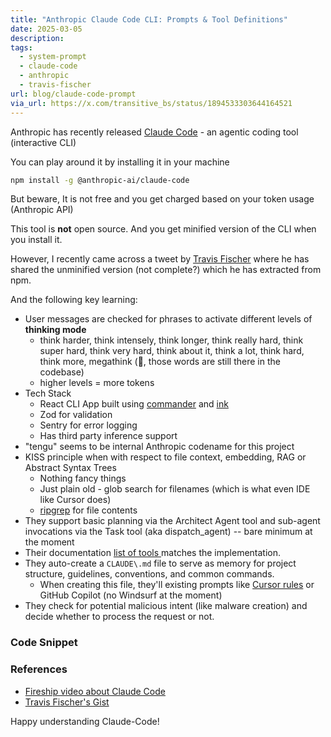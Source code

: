 ```yaml
---
title: "Anthropic Claude Code CLI: Prompts & Tool Definitions"
date: 2025-03-05
description: 
tags:
  - system-prompt
  - claude-code
  - anthropic
  - travis-fischer
url: blog/claude-code-prompt
via_url: https://x.com/transitive_bs/status/1894533303644164521
---
```

Anthropic has recently released [Claude Code](https://docs.anthropic.com/en/docs/agents-and-tools/claude-code/overview) - an agentic coding tool (interactive CLI)

You can play around it by installing it in your machine

```sh
npm install -g @anthropic-ai/claude-code
```

But beware, It is not free and you get charged based on your token usage (Anthropic API)

This tool is **not** open source. And you get minified version of the CLI when you install it. 

However, I recently came across a tweet by [Travis Fischer](https://x.com/transitive_bs/status/1894533303644164521) where he has shared the unminified version (not complete?) which he has extracted from npm.

And the following key learning:

- User messages are checked for phrases to activate different levels of **thinking mode**
	- think harder, think intensely, think longer, think really hard, think super hard, think very hard, think about it, think a lot, think hard, think more, megathink  (🤣, those words are still there in the codebase)
	- higher levels = more tokens
- Tech Stack
	- React CLI App built using [commander](https://github.com/tj/commander.js) and [ink](https://github.com/vadimdemedes/ink)
	- Zod for validation
	- Sentry for error logging
	- Has third party inference support
- "tengu" seems to be internal Anthropic codename for this project
- KISS principle when with respect to file context, embedding, RAG or Abstract Syntax Trees
	- Nothing fancy things
	- Just plain old - glob search for filenames (which is what even IDE like Cursor does)
	- [ripgrep](https://github.com/BurntSushi/ripgrep) for file contents
- They support basic planning via the Architect Agent tool and sub-agent invocations via the Task tool (aka dispatch_agent) -- bare minimum at the moment
- Their documentation [list of tools ](https://docs.anthropic.com/en/docs/agents-and-tools/claude-code/overview#tools-available-to-claude)matches the implementation.
- They auto-create a `CLAUDE\.md` file to serve as memory for project structure, guidelines, conventions, and common commands.
	- When creating this file, they'll existing prompts like [Cursor rules](https://docs.cursor.com/context/rules-for-ai) or GitHub Copilot (no Windsurf at the moment)
- They check for potential malicious intent (like malware creation) and decide whether to process the request or not.

### Code Snippet

<script src="https://gist.github.com/transitive-bullshit/487c9cb52c75a9701d312334ed53b20c.js"></script>
### References
- [Fireship video about Claude Code](https://www.youtube.com/watch?v=x2WtHZciC74&ab_channel=Fireship)
- [Travis Fischer's Gist](https://gist.github.com/transitive-bullshit/487c9cb52c75a9701d312334ed53b20c)

Happy understanding Claude-Code!